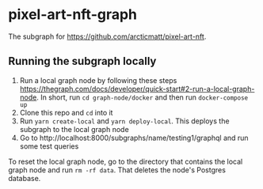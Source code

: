 # pixel-art-nft-graph

The subgraph for https://github.com/arcticmatt/pixel-art-nft.

## Running the subgraph locally


1. Run a local graph node by following these steps https://thegraph.com/docs/developer/quick-start#2-run-a-local-graph-node. In short, run `cd graph-node/docker` and then run `docker-compose up`
1. Clone this repo and `cd` into it
1. Run `yarn create-local` and `yarn deploy-local`. This deploys the subgraph to the local graph node
1. Go to http://localhost:8000/subgraphs/name/testing1/graphql and run some test queries

To reset the local graph node, go to the directory that contains the local graph node and run `rm -rf data`. That deletes the node's Postgres database.
